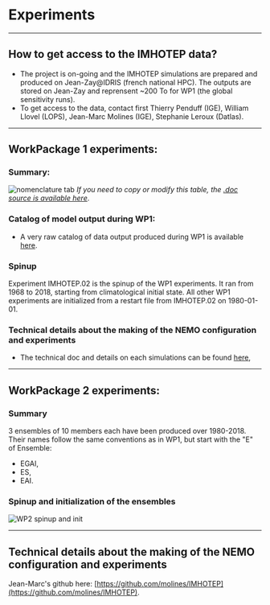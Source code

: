 # Experiments

---
## How to get access to the IMHOTEP data?
* The project is on-going and the IMHOTEP simulations are prepared and produced on Jean-Zay@IDRIS (french national HPC). The outputs are stored on Jean-Zay and reprensent ~200 To for WP1 (the global sensitivity runs).
* To get access to the data, contact first Thierry Penduff (IGE), William Llovel (LOPS), Jean-Marc Molines (IGE), Stephanie Leroux (Datlas).

---
## WorkPackage 1 experiments:

### Summary:
![nomenclature tab](https://github.com/imhotep-project/imhotep-project-on-github/tree/main/DOCS/FIGS/imhotep-nomenclature.png)
_If you need to copy or modify this table, the [.doc source is available here](https://docs.google.com/document/d/1bAdjA8vK-TqqfxYqMXz69SUwyC0q7RlbeJqpd-5bzxo/edit?usp=sharing)_.

### Catalog of model output during WP1:
* A very raw catalog of data output produced during WP1 is available [here](https://github.com/imhotep-project/imhotep-project-on-github/tree/main/DOCS/output_catalog.md).

### Spinup 
Experiment IMHOTEP.02 is the spinup of the WP1 experiments. It ran from 1968 to 2018, starting from climatological initial state.  All other WP1 experiments are initialized from a restart file from IMHOTEP.02 on 1980-01-01.

### Technical details about the making of the NEMO configuration and experiments
* The technical doc and details on each simulations can be found [here](https://github.com/molines/IMHOTEP/tree/master/eORCA025),

---
## WorkPackage 2 experiments:

### Summary
3 ensembles of 10 members each have been produced over 1980-2018. Their names follow the same conventions as in WP1, but start with the "E" of Ensemble:
- EGAI,
- ES,
- EAI. 

### Spinup and initialization of the ensembles
![WP2 spinup and init](https://github.com/imhotep-project/imhotep-project-on-github/tree/main/DOCS/FIGS/WP2_spinup_i,nit.png)

---
## Technical details about the making of the NEMO configuration and experiments
Jean-Marc's github here: [https://github.com/molines/IMHOTEP](https://github.com/molines/IMHOTEP).

